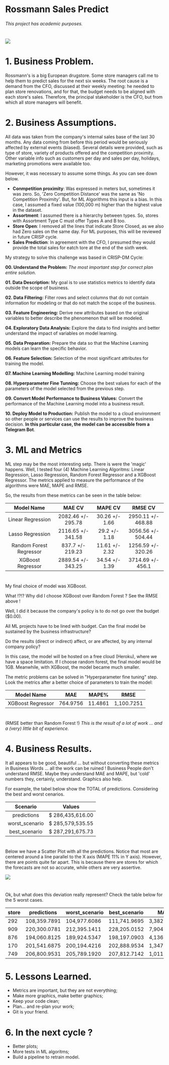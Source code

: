 # Rossmann Sales Predict
###### This project has academic purposes.
# 


![](graph-gc6fdabf68_1280.jpg)

# 1. Business Problem.

Rossmann's is a big European drugstore. Some store managers call me to help them to predict sales for the next six weeks.
The root cause is a demand from the CFO, discussed at their weekly meeting: he needed to plan store renovations, and for that, the budget needs to be aligned with each store's sales.
Therefore, the principal stakeholder is the CFO, but from which all store managers will benefit.


# 2. Business Assumptions.

All data was taken from the company's internal sales base of the last 30 months. Any data coming from before this period would be seriously affected by external events (biased).
Several details were provided, such as type of store, variety of products offered and the competition proximity. Other variable info such as customers per day and sales per day, holidays, marketing promotions were available too.

However, it was necessary to assume some things. As you can see down below.

- **Conmpetition proximity**: Was expressed in meters but, sometimes it was zero. So, 'Zero Competition Distance' was the same as 'No Competition Proximity'. But, for ML Algorithms this input is a bias. In this case, I assumed a fixed value (100,000 m) higher than the highest value in the dataset.
- **Assortment**: I assumed there is a hierarchy between types. So, stores with Assortment Type C must offer Types A and B too.
- **Store Open**: I removed all the lines that indicate Store Closed, as we also had Zero sales on the same day. For ML purposes, this will be reviewed in future CRISP cycle.
- **Sales Prediction**: In agreement with the CFO, I presumed they would provide the total sales for eatch tore at the end of the sixth week.



My strategy to solve this challenge was based in CRISP-DM Cycle:

**00. Understand the Problem:** _The most important step for correct plan entire solution_.

**01. Data Description:** My goal is to use statistics metrics to identify data outside the scope of business.

**02. Data Filtering:** Filter rows and select columns that do not contain information for modeling or that do not match the scope of the business.

**03. Feature Engineering:** Derive new attributes based on the original variables to better describe the phenomenon that will be modeled.

**04. Exploratory Data Analysis:** Explore the data to find insights and better understand the impact of variables on model learning.

**05. Data Preparation:** Prepare the data so that the Machine Learning models can learn the specific behavior.

**06. Feature Selection:** Selection of the most significant attributes for training the model.

**07. Machine Learning Modelling:** Machine Learning model training

**08. Hyperparameter Fine Tunning:** Choose the best values for each of the parameters of the model selected from the previous step.

**09. Convert Model Performance to Business Values:** Convert the performance of the Machine Learning model into a business result.

**10. Deploy Model to Production:** Publish the model to a cloud environment so other people or services can use the results to improve the business decision. __In this particular case, the model can be accessible from a Telegram Bot__.

# 3. ML and Metrics

ML step may be the most interesting setp. There is were the 'magic' happens. Well, I tested four (4) Machine Learning Algoritms: Linear Regression, Lasso Regression, Random Forest Regressor and a XGBoost Regressor. The metrics applied to measure the performance of the algorithms were MAE, MAPE and RMSE.

So, the results from these metrics can be seen in the table below:


|       Model Name          |        MAE CV       |     MAPE CV    |      RMSE CV       |
|:-------------------------:|:-------------------:|:--------------:|:------------------:|
| Linear Regression         |  2082.46 +/- 295.78 | 30.26 +/- 1.66 | 2950.11 +/- 468.88 |
| Lasso Regression          |  2116.65 +/- 341.58 | 29.2  +/- 1.18 | 3056.56 +/- 504.44 |
| Random Forest Regressor   |  837.7   +/- 219.23 | 11.61 +/- 2.32 | 1256.59 +/- 320.26 |
| XGBoost Regressor         |  2889.54 +/- 343.25 | 34.54 +/- 1.39 | 3714.69 +/- 456.1  |
# 


My final choice of model was XGBoost.

What !?!? Why did I choose XGBoost over Random Forest ? See the RMSE above !

Well, I did it because the company's policy is to do not go over the budget ($0.00).

All ML projects have to be lined with budget. Can the final model be sustained by the business infrastructure?

Do the results (direct or indirect) affect, or are affected, by any internal company policy?

In this case, the model will be hosted on a free cloud (Heroku), where we have a space limitation. If I choose random forest, the final model would be 1GB. Meanwhile, with XGBoost, the model became much smaller.

The metric problems can be solved in "Hyperparameter fine tuning" step. 
Look the metrics after a better choice of parameters to train the model:


|    Model Name        |     MAE      |    MAPE%    |     RMSE       |
|:--------------------:|:------------:|:-----------:|:--------------:|
|  XGBoost Regressor   |   764.9756   |   11.4861   |   1,100.7251   |
# 
(RMSE better than Random Forest !)
_This is the result of a lot of work ... and a (very) little bit of experience._


# 4. Business Results.

It all appears to be good, beautiful ... but without converting these metrics in Business Words ... all the work can be ruined !
Business People don't understand RMSE. Maybe they understand MAE and MAPE, but 'cold' numbers they, certainly, understand. Graphics also help. 

For example, the tabel below show the TOTAL of predictions. Considering the best and worst cenarios.

|   Scenario     |      Values      |
|:--------------:|:----------------:|
| predictions    | $ 286,435,616.00 |
| worst_scenario | $ 285,579,535.55 |
| best_scenario  | $ 287,291,675.73 |

# 
Below we have a Scatter Plot with all the predictions. Notice that most are centered around a line parallel to the X axis (MAPE 11% in Y axis). However, there are points quite far apart. This is because there are stores for which the forecasts are not so accurate, while others are very assertive.

![](scatter_plot.png)
# 
Ok, but what does this deviation really represent? Check the table below for the 5 worst cases.


|store|predictions|worst_scenario|best_scenario|MAE|MAPE|
|-----|-----------|--------------|-------------|---|----|
|292|108,359.7891|104,977.6086|111,741.9695|3,382.1804|60.2768|
|909|220,300.0781|212,395.1411|228,205.0152|7,904.9371|51.8675|
|876|194,060.8125|189,924.5347|198,197.0903|4,136.2778|33.7730|
|170|201,541.6875|200,194.4216|202,888.9534|1,347.2659|33.2923|
|749|206,800.9531|205,789.1920|207,812.7142|1,011.7611|28.3049|

# 
# 5. Lessons Learned.

- Metrics are important, but they are not everything;
- Make more graphics, make better graphics;
- Keep your code clean;
- Plan... and re-plan your work;
- Git is your friend.

# 6. In the next cycle ?

- Better plots;
- More tests in ML algoritms;
- Build a pipeline to retrain model.







